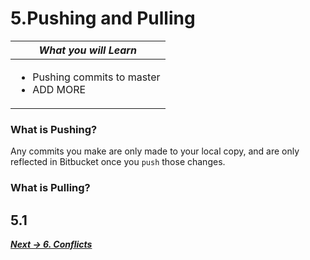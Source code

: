 # 5.Pushing and Pulling

| *What you will Learn* |
|---|
|<ul><li>Pushing commits to master</li><li>ADD MORE</li></ul>|
<!--TODO: Add more lessons-->


### What is Pushing?
Any commits you make are only made to your local copy, and are only reflected in Bitbucket once you `push` those changes. 

### What is Pulling?


## 5.1 



***[Next -> 6. Conflicts]()***

